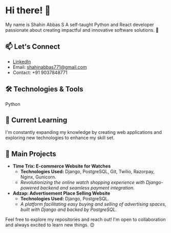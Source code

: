 # Hi there! **👋**

My name is Shahin Abbas S 
A self-taught Python and React developer passionate about creating impactful and innovative software solutions. 🚀


## 📫 Let's Connect
- [LinkedIn](https://www.linkedin.com/in/shahinabbas/)
- Email: shahinabbas771@gmail.com
- Contact: +91 9037848771

## 🛠️ Technologies & Tools
Python

## 🌱 Current Learning
I'm constantly expanding my knowledge by creating web applications and exploring new technologies to enhance my skill set.

## 🚀 Main Projects
- **Time Trix: E-commerce Website for Watches**
  - **Technologies Used:** Django, PostgreSQL, Git, Twilio, Razorpay, Nginx, Gunicorn.
  - *Revolutionizing the online watch shopping experience with Django-powered backend and seamless payment integration.*
- **Adzap: Advertisement Place Selling Website**
  - **Technologies Used:** Django, PostgreSQL.
  - *A platform facilitating easy buying and selling of advertising spaces, built with Django and backed by PostgreSQL.*




  
Feel free to explore my repositories and reach out! I'm open to collaboration and always excited to learn new things. 😊
